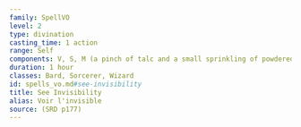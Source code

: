 ```yaml
---
family: SpellVO
level: 2
type: divination
casting_time: 1 action
range: Self
components: V, S, M (a pinch of talc and a small sprinkling of powdered silver)
duration: 1 hour
classes: Bard, Sorcerer, Wizard
id: spells_vo.md#see-invisibility
title: See Invisibility
alias: Voir l'invisible
source: (SRD p177)
---
```


